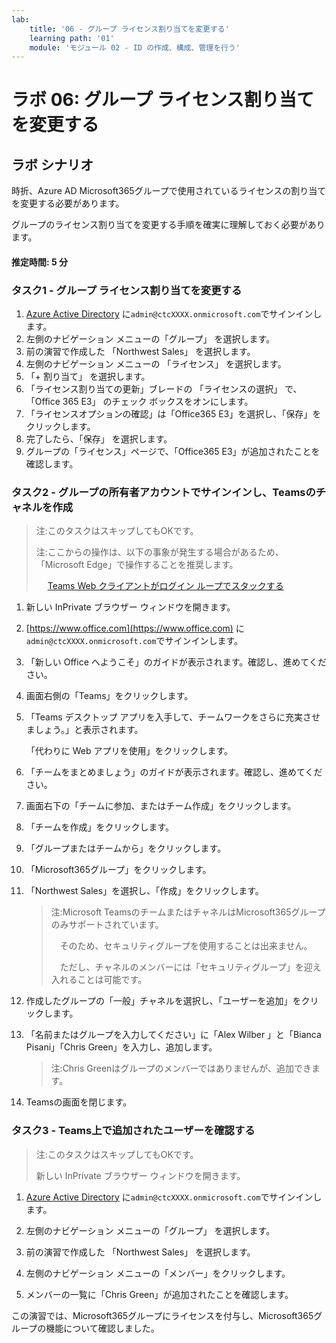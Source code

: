 ```yaml
---
lab:
    title: '06 - グループ ライセンス割り当てを変更する'
    learning path: '01'
    module: 'モジュール 02 - ID の作成、構成、管理を行う'
---
```


# ラボ 06: グループ ライセンス割り当てを変更する

## ラボ シナリオ

時折、Azure AD Microsoft365グループで使用されているライセンスの割り当てを変更する必要があります。

グループのライセンス割り当てを変更する手順を確実に理解しておく必要があります。

#### 推定時間: 5 分

### タスク1 - グループ ライセンス割り当てを変更する

1. [Azure Active Directory]( https://portal.azure.com/#blade/Microsoft_AAD_IAM/ActiveDirectoryMenuBlade/Overview) に`admin@ctcXXXX.onmicrosoft.com`でサインインします。
1. 左側のナビゲーション メニューの「グループ」 を選択します。
1. 前の演習で作成した 「Northwest Sales」 を選択します。
1. 左側のナビゲーション メニューの 「ライセンス」 を選択します。
1. 「+ 割り当て」 を選択します。
1. 「ライセンス割り当ての更新」ブレードの 「ライセンスの選択」 で、「Office 365 E3」 のチェック ボックスをオンにします。
1. 「ライセンスオプションの確認」は「Office365 E3」を選択し、「保存」をクリックします。
1. 完了したら、「保存」 を選択します。
1. グループの「ライセンス」ページで、「Office365 E3」が追加されたことを確認します。



### タスク2 - グループの所有者アカウントでサインインし、Teamsのチャネルを作成

> 注:このタスクはスキップしてもOKです。
>
> 注:ここからの操作は、以下の事象が発生する場合があるため、「Microsoft Edge」で操作することを推奨します。
>
> 　 [Teams Web クライアントがログイン ループでスタックする](https://docs.microsoft.com/ja-jp/microsoftteams/troubleshoot/teams-sign-in/sign-in-loop#resolution)

1. 新しい InPrivate ブラウザー ウィンドウを開きます。

2. [https://www.office.com](https://www.office.com) に`admin@ctcXXXX.onmicrosoft.com`でサインインします。

3. 「新しい Office へようこそ」のガイドが表示されます。確認し、進めてください。

4. 画面右側の「Teams」をクリックします。

5. 「Teams デスクトップ アプリを入手して、チームワークをさらに充実させましょう。」と表示されます。

   「代わりに Web アプリを使用」をクリックします。

6. 「チームをまとめましょう」のガイドが表示されます。確認し、進めてください。

7. 画面右下の「チームに参加、またはチーム作成」をクリックします。

8. 「チームを作成」をクリックします。

9. 「グループまたはチームから」をクリックします。

10. 「Microsoft365グループ」をクリックします。

11. 「Northwest Sales」を選択し、「作成」をクリックします。

    > 注:Microsoft TeamsのチームまたはチャネルはMicrosoft365グループのみサポートされています。
    >
    > 　そのため、セキュリティグループを使用することは出来ません。
    >
    > 　ただし、チャネルのメンバーには「セキュリティグループ」を迎え入れることは可能です。

12. 作成したグループの「一般」チャネルを選択し、「ユーザーを追加」をクリックします。

13. 「名前またはグループを入力してください」に「Alex Wilber 」と「Bianca Pisani」「Chris Green」を入力し、追加します。

    > 注:Chris Greenはグループのメンバーではありませんが、追加できます。

14. Teamsの画面を閉じます。

    

### タスク3 - Teams上で追加されたユーザーを確認する

> 注:このタスクはスキップしてもOKです。
>
> 新しい InPrivate ブラウザー ウィンドウを開きます。
>

1. [Azure Active Directory]( https://portal.azure.com/#blade/Microsoft_AAD_IAM/ActiveDirectoryMenuBlade/Overview) に`admin@ctcXXXX.onmicrosoft.com`でサインインします。

1. 左側のナビゲーション メニューの「グループ」 を選択します。

1. 前の演習で作成した 「Northwest Sales」 を選択します。

1. 左側のナビゲーション メニューの「メンバー」をクリックします。

1. メンバーの一覧に「Chris Green」が追加されたことを確認します。

   

この演習では、Microsoft365グループにライセンスを付与し、Microsoft365グループの機能について確認しました。
